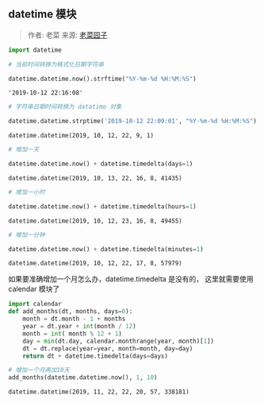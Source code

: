 ## datetime 模块

> 作者: 老菜   来源: [老菜园子](https://github.com/laocaiyuan)


```python
import datetime

# 当前时间转换为格式化日期字符串

datetime.datetime.now().strftime("%Y-%m-%d %H:%M:%S")
```




    '2019-10-12 22:16:08'




```python
# 字符串日期时间转换为 datatime 对象

datetime.datetime.strptime('2019-10-12 22:09:01', "%Y-%m-%d %H:%M:%S")
```




    datetime.datetime(2019, 10, 12, 22, 9, 1)




```python
# 增加一天

datetime.datetime.now() + datetime.timedelta(days=1)
```




    datetime.datetime(2019, 10, 13, 22, 16, 8, 41435)




```python
# 增加一小时

datetime.datetime.now() + datetime.timedelta(hours=1)
```




    datetime.datetime(2019, 10, 12, 23, 16, 8, 49455)




```python
# 增加一分钟

datetime.datetime.now() + datetime.timedelta(minutes=1)
```




    datetime.datetime(2019, 10, 12, 22, 17, 8, 57979)



如果要准确增加一个月怎么办，datetime.timedelta 是没有的， 这里就需要使用 calendar 模块了



```python
import calendar
def add_months(dt, months, days=0):
    month = dt.month - 1 + months
    year = dt.year + int(month / 12)
    month = int( month % 12 + 1)
    day = min(dt.day, calendar.monthrange(year, month)[1])
    dt = dt.replace(year=year, month=month, day=day)
    return dt + datetime.timedelta(days=days)

# 增加一个月再加10天
add_months(datetime.datetime.now(), 1, 10)

```




    datetime.datetime(2019, 11, 22, 22, 20, 57, 338181)


